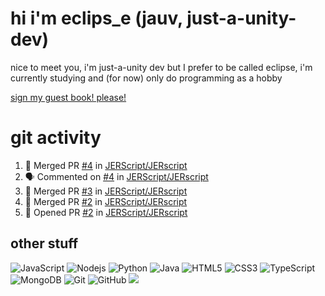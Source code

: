 # hi i'm eclips_e (jauv, just-a-unity-dev)
nice to meet you, i'm just-a-unity dev but I prefer to be called eclipse, i'm currently studying and (for now) only do programming as a hobby

[sign my guest book! please!](https://github.com/Just-a-Unity-Dev/Just-a-Unity-Dev/issues/new?&body=Sign%20my%20guest%20book%20by%20placing%20your%20name%20in%20the%20title,%20how%27d%20you%20get%20to%20this%20page%20and%20why?%20Don%27t%20forget%20you%20have%20an%20entire%20notebook%20in%20your%20hands!)


# git activity
<!--START_SECTION:activity-->
1. 🎉 Merged PR [#4](https://github.com/JERScript/JERscript/pull/4) in [JERScript/JERscript](https://github.com/JERScript/JERscript)
2. 🗣 Commented on [#4](https://github.com/JERScript/JERscript/issues/4) in [JERScript/JERscript](https://github.com/JERScript/JERscript)
3. 🎉 Merged PR [#3](https://github.com/JERScript/JERscript/pull/3) in [JERScript/JERscript](https://github.com/JERScript/JERscript)
4. 🎉 Merged PR [#2](https://github.com/JERScript/JERscript/pull/2) in [JERScript/JERscript](https://github.com/JERScript/JERscript)
5. 💪 Opened PR [#2](https://github.com/JERScript/JERscript/pull/2) in [JERScript/JERscript](https://github.com/JERScript/JERscript)
<!--END_SECTION:activity-->

## other stuff

![JavaScript](https://img.shields.io/badge/-JavaScript-black?style=flat-square&logo=javascript)
![Nodejs](https://img.shields.io/badge/-Nodejs-black?style=flat-square&logo=Node.js)
![Python](https://img.shields.io/badge/-Python-black?style=flat-square&logo=Python)
![Java](https://img.shields.io/badge/-java-E34A86?style=flat-square&logo=java)
![HTML5](https://img.shields.io/badge/-HTML5-E34F26?style=flat-square&logo=html5&logoColor=white)
![CSS3](https://img.shields.io/badge/-CSS3-1572B6?style=flat-square&logo=css3)
![TypeScript](https://img.shields.io/badge/-TypeScript-007ACC?style=flat-square&logo=typescript)
![MongoDB](https://img.shields.io/badge/-MongoDB-black?style=flat-square&logo=mongodb)
![Git](https://img.shields.io/badge/-Git-black?style=flat-square&logo=git)
![GitHub](https://img.shields.io/badge/-GitHub-181717?style=flat-square&logo=github)
![](https://github-profile-summary-cards.vercel.app/api/cards/profile-details?username=Just-a-Unity-Dev&theme=solarized_dark)
